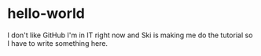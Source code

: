 # hello-world
I don't like GitHub
I'm in IT right now and Ski is making me do the tutorial so I have to write something here.
